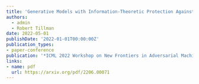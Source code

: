 ```yaml
---
title: 'Generative Models with Information-Theoretic Protection Against Membership Inference Attack'
authors:
  - admin
  - Robert Tillman
date: 2022-05-01
publishDate: '2022-01-01T00:00:00Z'
publication_types: 
- paper-conference
publication: '*ICML 2022 Workshop on New Frontiers in Adversarial Machine Learning*'
links:
- name: pdf
  url: https://arxiv.org/pdf/2206.00071
---
```


